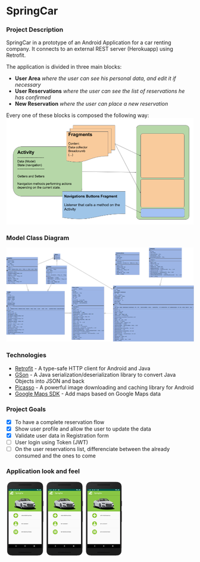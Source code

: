 # SpringCar

### Project Description

SpringCar in a prototype of an Android Application for a car renting company.
It connects to an external REST server (Herokuapp) using Retrofit.

The application is divided in three main blocks:
- **User Area** _where the user can see his personal data, and edit it if necessary_
- **User Reservations** _where the user can see the list of reservations he has confirmed_
- **New Reservation** _where the user can place a new reservation_

Every one of these blocks is composed the following way:
![STRUCTURE](doc/block_structure.png)

### Model Class Diagram
![UML](doc/model_uml.png)

### Technologies
* [Retrofit](https://square.github.io/retrofit/) - A type-safe HTTP client for Android and Java
* [GSon](https://github.com/google/gson) - A Java serialization/deserialization library to convert Java Objects into JSON and back
* [Picasso](https://square.github.io/picasso/) - A powerful image downloading and caching library for Android
* [Google Maps SDK](https://developers.google.com/maps/documentation/android-sdk/intro) - Add maps based on Google Maps data


### Project Goals
- [x] To have a complete reservation flow
- [x] Show user profile and allow the user to update the data
- [x] Validate user data in Registration form
- [ ] User login using Token (JWT)
- [ ] On the user reservations list, differenciate between the already consumed and the ones to come

### Application look and feel
<p>
  <img src="doc/spc_main-menu.PNG" style="float: left; max-width: 20%; margin-right: 1%; margin-bottom: 0.5em;" >
  <img src="doc/spc_main-menu.PNG" style="float: left; max-width: 20%; margin-right: 1%; margin-bottom: 0.5em;" >
  <img src="doc/spc_main-menu.PNG" style="float: left; max-width: 20%; margin-right: 1%; margin-bottom: 0.5em;" >
</p>
